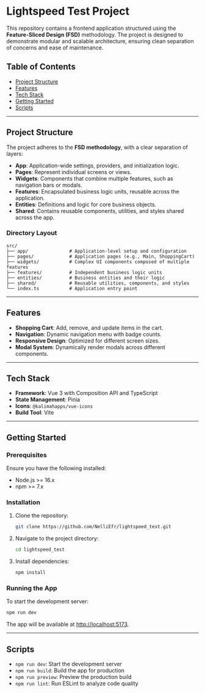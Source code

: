 # Lightspeed Test Project

This repository contains a frontend application structured using the **Feature-Sliced Design (FSD)** methodology. The project is designed to demonstrate modular and scalable architecture, ensuring clean separation of concerns and ease of maintenance.

## Table of Contents
- [Project Structure](#project-structure)
- [Features](#features)
- [Tech Stack](#tech-stack)
- [Getting Started](#getting-started)
- [Scripts](#scripts)

---

## Project Structure
The project adheres to the **FSD methodology**, with a clear separation of layers:

- **App**: Application-wide settings, providers, and initialization logic.
- **Pages**: Represent individual screens or views.
- **Widgets**: Components that combine multiple features, such as navigation bars or modals.
- **Features**: Encapsulated business logic units, reusable across the application.
- **Entities**: Definitions and logic for core business objects.
- **Shared**: Contains reusable components, utilities, and styles shared across the app.

### Directory Layout
```plaintext
src/
├── app/               # Application-level setup and configuration
├── pages/             # Application pages (e.g., Main, ShoppingCart)
├── widgets/           # Complex UI components composed of multiple features
├── features/          # Independent business logic units
├── entities/          # Business entities and their logic
├── shared/            # Reusable utilities, components, and styles
└── index.ts           # Application entry point
```

---

## Features
- **Shopping Cart**: Add, remove, and update items in the cart.
- **Navigation**: Dynamic navigation menu with badge counts.
- **Responsive Design**: Optimized for different screen sizes.
- **Modal System**: Dynamically render modals across different components.

---

## Tech Stack
- **Framework**: Vue 3 with Composition API and TypeScript
- **State Management**: Pinia
- **Icons**: `@kalimahapps/vue-icons`
- **Build Tool**: Vite

---

## Getting Started

### Prerequisites
Ensure you have the following installed:
- Node.js >= 16.x
- npm >= 7.x

### Installation
1. Clone the repository:
   ```bash
   git clone https://github.com/NelliEfr/lightspeed_test.git
   ```
2. Navigate to the project directory:
   ```bash
   cd lightspeed_test
   ```
3. Install dependencies:
   ```bash
   npm install
   ```

### Running the App
To start the development server:
```bash
npm run dev
```
The app will be available at [http://localhost:5173](http://localhost:5173).

---

## Scripts
- `npm run dev`: Start the development server
- `npm run build`: Build the app for production
- `npm run preview`: Preview the production build
- `npm run lint`: Run ESLint to analyze code quality

